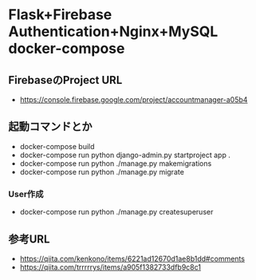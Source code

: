 # Flask+Firebase Authentication+Nginx+MySQL docker-compose

## FirebaseのProject URL
- https://console.firebase.google.com/project/accountmanager-a05b4

## 起動コマンドとか
- docker-compose build
- docker-compose run python django-admin.py startproject app .
- docker-compose run python ./manage.py makemigrations
- docker-compose run python ./manage.py migrate

### User作成
- docker-compose run python ./manage.py createsuperuser


## 参考URL
- https://qiita.com/kenkono/items/6221ad12670d1ae8b1dd#comments
- https://qiita.com/trrrrrys/items/a905f1382733dfb9c8c1
